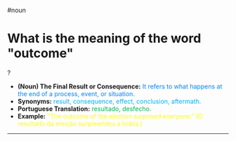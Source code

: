 #noun

# What is the meaning of the word "outcome"
?
* **(Noun) The Final Result or Consequence:** <span style="color:rgb(0, 132, 255)">It refers to what happens at the end of a process, event, or situation.</span>  
* **Synonyms:** <span style="color:rgb(0, 176, 240)">result, consequence, effect, conclusion, aftermath.</span>  
* **Portuguese Translation:** <span style="color:rgb(0, 176, 80)">resultado, desfecho.</span>  
* **Example:** <span style="color:rgb(255, 255, 0)">"The outcome of the election surprised everyone." (O resultado da eleição surpreendeu a todos.)</span>  
---
<!--SR:!2025-05-31,outcome,162-->
